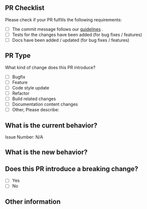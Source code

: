 ## PR Checklist

Please check if your PR fulfills the following requirements:

- [ ] The commit message follows
  our [guidelines](https://github.com/fengyuanchen/compressorjs/blob/master/.github/CONTRIBUTING.md#commit-message-guidelines)
  .
- [ ] Tests for the changes have been added (for bug fixes / features)
- [ ] Docs have been added / updated (for bug fixes / features)

## PR Type

What kind of change does this PR introduce?

<!-- Please check the one that applies to this PR using "x". -->

- [ ] Bugfix
- [ ] Feature
- [ ] Code style update
- [ ] Refactor
- [ ] Build related changes
- [ ] Documentation content changes
- [ ] Other, Please describe:

## What is the current behavior?

<!-- Please describe the current behavior that you are modifying, or link to a relevant issue. -->

Issue Number: N/A

## What is the new behavior?

<!-- Describe what the new behavior would be. -->

## Does this PR introduce a breaking change?

- [ ] Yes
- [ ] No

<!-- If this PR contains a breaking change, please describe the impact and migration path for existing applications below. -->

## Other information
